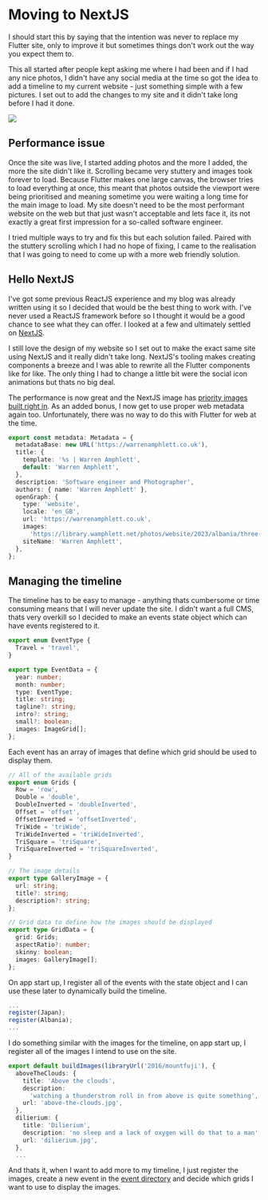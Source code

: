 <!--
title: Moving to NextJS
description: Replacing my Flutter website with a new NextJS site
image: https://library.wamphlett.net/photos/blog/headers/nextjs.jpg
slug: moving-to-nextjs
published: 2023-11-11
-->
# Moving to NextJS
I should start this by saying that the intention was never to replace my Flutter site, only to improve it but sometimes things don't work out the way you expect them to. 

This all started after people kept asking me where I had been and if I had any nice photos, I didn't have any social media at the time so got the idea to add a timeline to my current website - just something simple with a few pictures. I set out to add the changes to my site and it didn't take long before I had it done.

<div class="images single">
  <img src="https://library.wamphlett.net/photos/blog/my-portfolio/flutter-timeline.jpg?w=1920" />
</div>

## Performance issue
Once the site was live, I started adding photos and the more I added, the more the site didn't like it. Scrolling became very stuttery and images took forever to load. Because Flutter makes one large canvas, the browser tries to load everything at once, this meant that photos outside the viewport were being prioritised and meaning sometime you were waiting a long time for the main image to load. My site doesn't need to be the most performant website on the web but that just wasn't acceptable and lets face it, its not exactly a great first impression for a so-called software engineer. 

I tried multiple ways to try and fix this but each solution failed. Paired with the stuttery scrolling which I had no hope of fixing, I came to the realisation that I was going to need to come up with a more web friendly solution.
## Hello NextJS
I've got some previous ReactJS experience and my blog was already written using it so I decided that would be the best thing to work with. I've never used a ReactJS framework before so I thought it would be a good chance to see what they can offer. I looked at a few and ultimately settled on [NextJS](https://nextjs.org/).

I still love the design of my website so I set out to make the exact same site using NextJS and it really didn't take long. NextJS's tooling makes creating components a breeze and I was able to rewrite all the Flutter components like for like. The only thing I had to change a little bit were the social icon animations but thats no big deal.

The performance is now great and the NextJS image has [priority images built right in](https://nextjs.org/docs/pages/api-reference/components/image#priority). As an added bonus, I now get to use proper web metadata again too. Unfortunately, there was no way to do this with Flutter for web at the time. 

```ts
export const metadata: Metadata = {
  metadataBase: new URL('https://warrenamphlett.co.uk'),
  title: {
    template: '%s | Warren Amphlett',
    default: 'Warren Amphlett',
  },
  description: 'Software engineer and Photographer',
  authors: { name: 'Warren Amphlett' },
  openGraph: {
    type: 'website',
    locale: 'en_GB',
    url: 'https://warrenamphlett.co.uk',
    images:
      'https://library.wamphlett.net/photos/website/2023/albania/three-of-a-kind.jpg',
    siteName: 'Warren Amphlett',
  },
};
```

## Managing the timeline
The timeline has to be easy to manage - anything thats cumbersome or time consuming means that I will never update the site. I didn't want a full CMS, thats very overkill so I decided to make an events state object which can have events registered to it. 

```ts
export enum EventType {
  Travel = 'travel',
}

export type EventData = {
  year: number;
  month: number;
  type: EventType;
  title: string;
  tagline?: string;
  intro?: string;
  small?: boolean;
  images: ImageGrid[];
};
```

Each event has an array of images that define which grid should be used to display them.

```ts
// All of the available grids
export enum Grids {
  Row = 'row',
  Double = 'double',
  DoubleInverted = 'doubleInverted',
  Offset = 'offset',
  OffsetInverted = 'offsetInverted',
  TriWide = 'triWide',
  TriWideInverted = 'triWideInverted',
  TriSquare = 'triSquare',
  TriSquareInverted = 'triSquareInverted',
}

// The image details
export type GalleryImage = {
  url: string;
  title?: string;
  description?: string;
};

// Grid data to define how the images should be displayed
export type GridData = {
  grid: Grids;
  aspectRatio?: number;
  skinny: boolean;
  images: GalleryImage[];
};
```

On app start up, I register all of the events with the state object and I can use these later to dynamically build the timeline.

```ts
...
register(Japan);
register(Albania);
...
```

I do something similar with the images for the timeline, on app start up, I register all of the images I intend to use on the site.

```ts
export default buildImages(libraryUrl('2016/mountfuji'), {
  aboveTheClouds: {
    title: 'Above the clouds',
    description:
      'watching a thunderstrom roll in from above is quite something',
    url: 'above-the-clouds.jpg',
  },
  dilierium: {
    title: 'Dilierium',
    description: 'no sleep and a lack of oxygen will do that to a man',
    url: 'dilierium.jpg',
  },
  ...
```

And thats it, when I want to add more to my timeline, I just register the images, create a new event in the [event directory](https://github.com/wamphlett/wamphlett/tree/nextjs/src/app/events) and decide which grids I want to use to display the images. 



